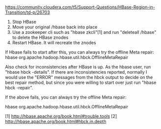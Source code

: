 
https://community.cloudera.com/t5/Support-Questions/HBase-Region-in-Transition/td-p/26703

1. Stop HBase
2. Move your original /hbase back into place
3. Use a zookeeper cli such as "hbase zkcli"[1] and run "deleteall /hbase" to delete the HBase znodes
4. Restart HBase. It will recreate the znodes

 

If Hbase fails to start after this, you can always try the offline Meta repair:
hbase org.apache.hadoop.hbase.util.hbck.OfflineMetaRepair

 

Also check for inconsistencies after HBase is up.  As the hbase user, run "hbase hbck -details". If there are inconsistencies reported, normally I would use the "ERROR" messages from the hbck output to decide on the best repair method, but since you were willing to start over just run "hbase hbck -repair".

 

If the above fails, you can always try the offline Meta repair:

hbase org.apache.hadoop.hbase.util.hbck.OfflineMetaRepair

 

[1] http://hbase.apache.org/book.html#trouble.tools
[2] http://hbase.apache.org/book.html#hbck.in.depth